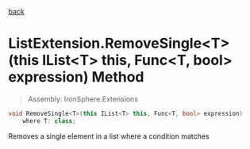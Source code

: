﻿

[back](/IronSphere.Extensions/types/ListExtension)

# ListExtension.RemoveSingle&lt;T&gt;(this IList&lt;T&gt; this, Func&lt;T, bool&gt; expression) Method

> Assembly: IronSphere.Extensions

```csharp
void RemoveSingle<T>(this IList<T> this, Func<T, bool> expression)
    where T: class;
```

Removes a single element in a list where a condition matches

 